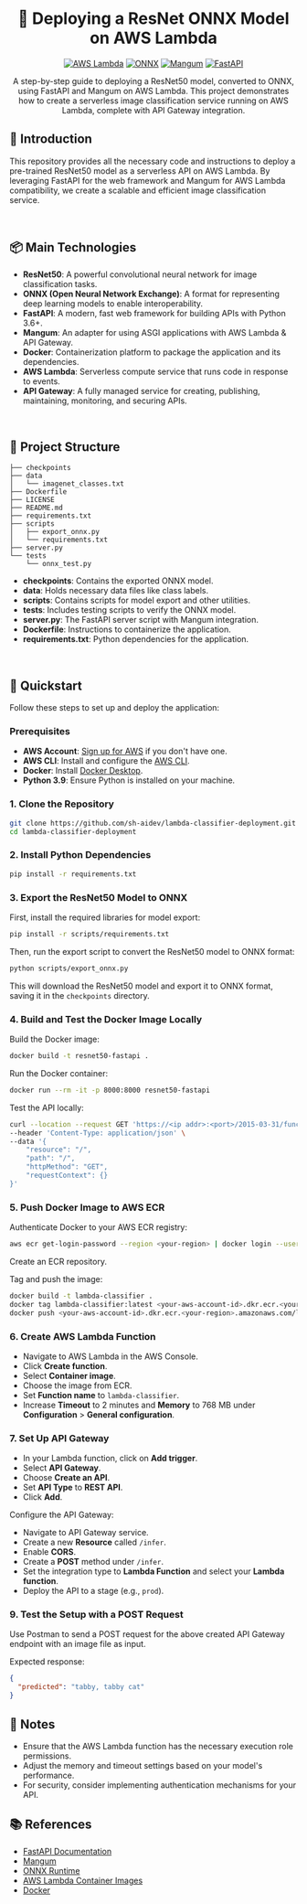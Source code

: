 <div align="center">

# 🐍 Deploying a ResNet ONNX Model on AWS Lambda
[![AWS Lambda](https://img.shields.io/badge/AWS_Lambda-Python_3.9-blue?logo=amazon-aws&logoColor=white)](https://aws.amazon.com/lambda/)
[![ONNX](https://img.shields.io/badge/ONNX-1.17.0-005CED?logo=onnx&logoColor=white)](https://onnx.ai/)
[![Mangum](https://img.shields.io/badge/Mangum-0.17.0-blueviolet)](https://mangum.io/)
[![FastAPI](https://img.shields.io/badge/FastAPI-0.98.0-teal?logo=fastapi)](https://fastapi.tiangolo.com/)

A step-by-step guide to deploying a ResNet50 model, converted to ONNX, using FastAPI and Mangum on AWS Lambda. This project demonstrates how to create a serverless image classification service running on AWS Lambda, complete with API Gateway integration.

</div>

## 📌 Introduction
This repository provides all the necessary code and instructions to deploy a pre-trained ResNet50 model as a serverless API on AWS Lambda. By leveraging FastAPI for the web framework and Mangum for AWS Lambda compatibility, we create a scalable and efficient image classification service.

<br>

## 📦 Main Technologies

- __ResNet50__: A powerful convolutional neural network for image classification tasks.
- __ONNX (Open Neural Network Exchange)__: A format for representing deep learning models to enable interoperability.
- __FastAPI__: A modern, fast web framework for building APIs with Python 3.6+.
- __Mangum__: An adapter for using ASGI applications with AWS Lambda & API Gateway.
- __Docker__: Containerization platform to package the application and its dependencies.
- __AWS Lambda__: Serverless compute service that runs code in response to events.
- __API Gateway__: A fully managed service for creating, publishing, maintaining, monitoring, and securing APIs.
<br>

## 📁 Project Structure
```
├── checkpoints
├── data
│   └── imagenet_classes.txt
├── Dockerfile
├── LICENSE
├── README.md
├── requirements.txt
├── scripts
│   ├── export_onnx.py
│   └── requirements.txt
├── server.py
└── tests
    └── onnx_test.py
```
- __checkpoints__: Contains the exported ONNX model.
- __data__: Holds necessary data files like class labels.
- __scripts__: Contains scripts for model export and other utilities.
- __tests__: Includes testing scripts to verify the ONNX model.
- __server.py__: The FastAPI server script with Mangum integration.
- __Dockerfile__: Instructions to containerize the application.
- __requirements.txt__: Python dependencies for the application.

<br>

## 🚀 Quickstart
Follow these steps to set up and deploy the application:

### Prerequisites
- __AWS Account__: [Sign up for AWS](https://signin.aws.amazon.com/signup?request_type=register) if you don't have one.
- __AWS CLI__: Install and configure the [AWS CLI](https://docs.aws.amazon.com/cli/latest/userguide/getting-started-install.html).
- __Docker__: Install [Docker Desktop](https://docs.docker.com/engine/install/).
- __Python 3.9__: Ensure Python is installed on your machine.

### 1. Clone the Repository
```bash
git clone https://github.com/sh-aidev/lambda-classifier-deployment.git
cd lambda-classifier-deployment
```

### 2. Install Python Dependencies
```bash
pip install -r requirements.txt
```

### 3. Export the ResNet50 Model to ONNX
First, install the required libraries for model export:
```bash
pip install -r scripts/requirements.txt
```
Then, run the export script to convert the ResNet50 model to ONNX format:

```bash
python scripts/export_onnx.py
```
This will download the ResNet50 model and export it to ONNX format, saving it in the `checkpoints` directory.

### 4. Build and Test the Docker Image Locally
Build the Docker image:
```bash
docker build -t resnet50-fastapi .
```
Run the Docker container:
```bash
docker run --rm -it -p 8000:8000 resnet50-fastapi
```
Test the API locally:
```bash
curl --location --request GET 'https://<ip addr>:<port>/2015-03-31/functions/function/invocations' \
--header 'Content-Type: application/json' \
--data '{
    "resource": "/",
    "path": "/", 
    "httpMethod": "GET", 
    "requestContext": {}
}'
```

### 5. Push Docker Image to AWS ECR

Authenticate Docker to your AWS ECR registry:
```bash
aws ecr get-login-password --region <your-region> | docker login --username AWS --password-stdin <aws_account_id>.dkr.ecr.<your-region>.amazonaws.com
```
Create an ECR repository.

Tag and push the image:
```bash
docker build -t lambda-classifier .
docker tag lambda-classifier:latest <your-aws-account-id>.dkr.ecr.<your-region>.amazonaws.com/lambda-classifier:latest
docker push <your-aws-account-id>.dkr.ecr.<your-region>.amazonaws.com/lambda-classifier:latest
```

### 6. Create AWS Lambda Function
- Navigate to AWS Lambda in the AWS Console.
- Click __Create function__.
- Select __Container image__.
- Choose the image from ECR.
- Set __Function name__ to `lambda-classifier`.
- Increase __Timeout__ to 2 minutes and __Memory__ to 768 MB under __Configuration__ > __General configuration__.
### 7. Set Up API Gateway
- In your Lambda function, click on __Add trigger__.
- Select __API Gateway__.
- Choose __Create an API__.
- Set __API Type__ to __REST API__.
- Click __Add__.

Configure the API Gateway:

- Navigate to API Gateway service.
- Create a new __Resource__ called `/infer`.
- Enable __CORS__.
- Create a __POST__ method under `/infer`.
- Set the integration type to __Lambda Function__ and select your __Lambda function__.
- Deploy the API to a stage (e.g., `prod`).

### 9. Test the Setup with a POST Request
Use Postman to send a POST request for the above created API Gateway endpoint with an image file as input.

Expected response:
```json
{
  "predicted": "tabby, tabby cat"
}
```
## 📝 Notes
- Ensure that the AWS Lambda function has the necessary execution role permissions.
- Adjust the memory and timeout settings based on your model's performance.
- For security, consider implementing authentication mechanisms for your API.

## 📚 References
- [FastAPI Documentation](https://fastapi.tiangolo.com/)
- [Mangum](https://github.com/Kludex/mangum.git)
- [ONNX Runtime](https://onnxruntime.ai/docs/)
- [AWS Lambda Container Images](https://docs.aws.amazon.com/prescriptive-guidance/latest/patterns/deploy-lambda-functions-with-container-images.html)
- [Docker](https://docs.docker.com/get-started/)
